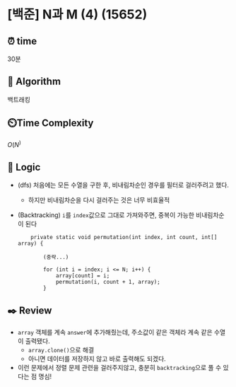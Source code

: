 # [백준] N과 M (4) (15652)

## ⏰  **time**

30분

## :pushpin: **Algorithm**

백트래킹

## ⏲️**Time Complexity**

$O(N^)$

## :round_pushpin: **Logic**
- (dfs) 처음에는 모든 수열을 구한 후, 비내림차순인 경우를 필터로 걸러주려고 했다. 
    - 하지만 비내림차순을 다시 걸러주는 것은 너무 비효율적
- (Backtracking) `i`를 `index`값으로 그대로 가져와주면, 중복이 가능한 비내림차순이 된다
    
    ```
        private static void permutation(int index, int count, int[] array) {

            (중략...)

            for (int i = index; i <= N; i++) {
                array[count] = i;
                permutation(i, count + 1, array);
            }
    ```

## :black_nib: **Review**
- `array` 객체를 계속 `answer`에 추가해줬는데, 주소값이 같은 객체라 계속 같은 수열이 출력됐다.
    - `array.clone()`으로 해결
    - 아니면 데이터를 저장하지 않고 바로 출력해도 되겠다.
- 이런 문제에서 정렬 문제 관련을 걸러주지않고, 충분히 `backtracking`으로 풀 수 있다는 점 명심!
